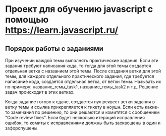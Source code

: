 # Проект для обучению javascript с помощью https://learn.javascript.ru/

## Порядок работы с заданиями
При изучении каждой темы выполнять практические задания. Если эти задания требуют написания кода, то тогда для этой темы создается отдельная ветка с названием этой темы. После создания ветки для этой темы, для каждого отдельного практического задания, где требуется написание кода, создается отдельная ветка, от ветки темы. Называть их по примеру: название_темы_task1, название_темы_task2 и т.д. Решение задач происходит в этих ветках. 

Когда задание готово к сдаче, создается пул реквест ветки задания в ветку темы и ссылка прикрепляется к тикету в ноушн. Если есть какие-то замечания по решению, то они решаются и комитятся с сообщением "Code review fixes". Если будет несколько итераций исправления ошибок, то комиты с исправлениями должны быть засквошены в один и зафорспушены.